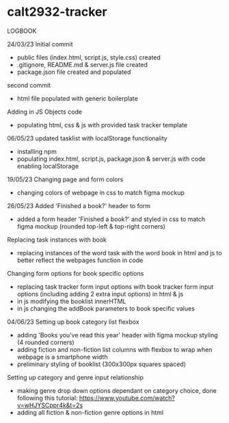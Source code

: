 # calt2932-tracker

LOGBOOK

24/03/23
Initial commit
- public files (index.html, script.js, style.css) created
- .gitignore, README.md & server.js file created
- package.json file created and populated

second commit
- html file populated with generic boilerplate

Adding in JS Objects code
- populating html, css & js with provided task tracker template

06/05/23
updated tasklist with localStorage functionality
- installing npm
- populating index.html, script.js, package.json & server.js with code enabling localStorage

19/05/23
Changing page and form colors
- changing colors of webpage in css to match figma mockup

26/05/23
Added 'Finished a book?' header to form
- added a form header 'Finished a book?' and styled in css to match figma mockup (rounded top-left & top-right corners)

Replacing task instances with book
- replacing instances of the word task with the word book in html and js to better reflect the webpages function in code

Changing form options for book specific options
- replacing task tracker form input options with book tracker form input options (including adding 2 extra input options) in html & js
- in js modifying the booklist innerHTML
- in js changing the addBook parameters to book specific values

04/06/23
Setting up book category list flexbox
- adding 'Books you've read this year' header with figma mockup styling (4 rounded corners)
- adding fiction and non-fiction list columns with flexbox to wrap when webpage is a smartphone width
- preliminary styling of booklist (300x300px squares spaced)

Setting up category and genre input relationship
- making genre drop down options dependant on category choice, done following this tutorial: https://www.youtube.com/watch?v=wHJYSCppr4k&t=2s
- adding all fiction & non-fiction genre options in html

